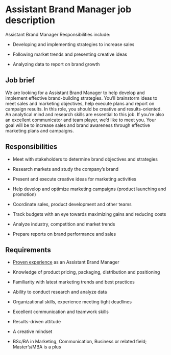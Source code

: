 # Assistant Brand Manager job description
Assistant Brand Manager Responsibilities include:
* Developing and implementing strategies to increase sales

* Following market trends and presenting creative ideas

* Analyzing data to report on brand growth


## Job brief

We are looking for a Assistant Brand Manager to help develop and implement effective brand-building strategies. You’ll brainstorm ideas to meet sales and marketing objectives, help execute plans and report on campaign results.
In this role, you should be creative and results-oriented. An analytical mind and research skills are essential to this job. If you’re also an excellent communicator and team player, we’d like to meet you.
Your goal will be to increase sales and brand awareness through effective marketing plans and campaigns.


## Responsibilities

* Meet with stakeholders to determine brand objectives and strategies

* Research markets and study the company’s brand

* Present and execute creative ideas for marketing activities

* Help develop and optimize marketing campaigns (product launching and promotion)

* Coordinate sales, product development and other teams

* Track budgets with an eye towards maximizing gains and reducing costs

* Analyze industry, competition and market trends

* Prepare reports on brand performance and sales


## Requirements

* <a href="https://resources.workable.com/assistant-brand-manager-interview-questions">Proven experience</a> as an Assistant Brand Manager

* Knowledge of product pricing, packaging, distribution and positioning

* Familiarity with latest marketing trends and best practices

* Ability to conduct research and analyze data

* Organizational skills, experience meeting tight deadlines

* Excellent communication and teamwork skills

* Results-driven attitude

* A creative mindset

* BSc/BA in Marketing, Communication, Business or related field; Master’s/MBA is a plus
